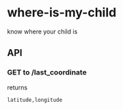 where-is-my-child
=============
 
know where your child is

## API
### GET to /last_coordinate
returns 
```
latitude,longitude
```
